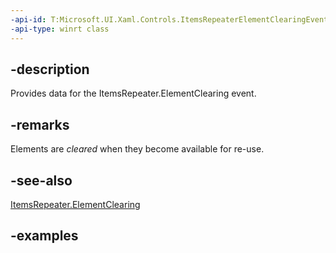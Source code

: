 ```yaml
---
-api-id: T:Microsoft.UI.Xaml.Controls.ItemsRepeaterElementClearingEventArgs
-api-type: winrt class
---
```


## -description

Provides data for the ItemsRepeater.ElementClearing event.

## -remarks

Elements are _cleared_ when they become available for re-use.

## -see-also

[ItemsRepeater.ElementClearing](itemsrepeater_elementclearing.md)

## -examples

